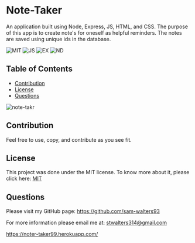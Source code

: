# Note-Taker

An application built using Node, Express, JS, HTML, and CSS. The purpose of this app is to create note's for oneself as helpful reminders. The notes are saved using unique ids in the database. 

 ![MIT](https://img.shields.io/badge/License-MIT-blue) ![JS](https://img.shields.io/badge/Language-JavaScript-yellow) ![EX](https://img.shields.io/badge/Language-Expressjs-green) ![ND](https://img.shields.io/badge/Language-Node-red)

 ## Table of Contents

  * [Contribution](#contribution)
  * [License](#license)
  * [Questions](#questions)

  ![note-takr](https://user-images.githubusercontent.com/68794066/116794492-ec386c80-aa92-11eb-8e14-6d5481414ceb.JPG)

  ## Contribution
  Feel free to use, copy, and contribute as you see fit. 

  ## License
  This project was done under the MIT license. To know more about it, please click here: [MIT](https://choosealicense.com/licenses/mit/)

  ## Questions
  Please visit my GitHub page: https://github.com/sam-walters93
  
  For more information please email me at: stwalters314@gmail.com


https://noter-taker99.herokuapp.com/

